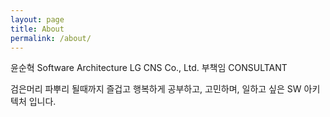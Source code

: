 ```yaml
---
layout: page
title: About
permalink: /about/
---
```


윤순혁
Software Architecture
LG CNS Co., Ltd. 부책임 CONSULTANT

검은머리 파뿌리 될때까지 즐겁고 행복하게 공부하고, 고민하며, 일하고 싶은 SW 아키텍처 입니다.